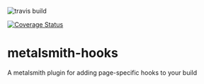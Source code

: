 ![travis build](https://travis-ci.org/benwilhelm/metalsmith-hooks.svg?branch=master)

[![Coverage Status](https://coveralls.io/repos/github/benwilhelm/metalsmith-hooks/badge.svg)](https://coveralls.io/github/benwilhelm/metalsmith-hooks)

# metalsmith-hooks
A metalsmith plugin for adding page-specific hooks to your build
